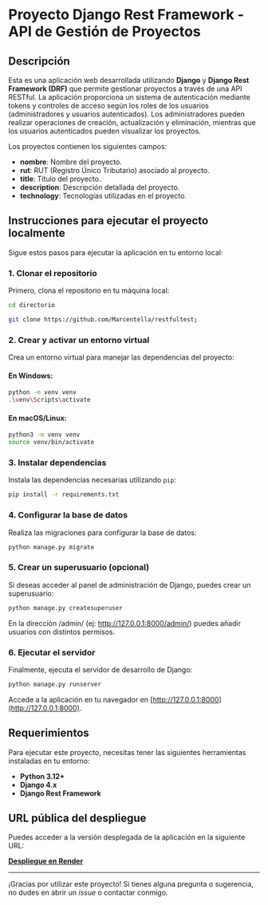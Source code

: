 # Proyecto Django Rest Framework - API de Gestión de Proyectos

## Descripción

Esta es una aplicación web desarrollada utilizando **Django** y **Django Rest Framework (DRF)** que permite gestionar proyectos a través de una API RESTful. La aplicación proporciona un sistema de autenticación mediante tokens y controles de acceso según los roles de los usuarios (administradores y usuarios autenticados). Los administradores pueden realizar operaciones de creación, actualización y eliminación, mientras que los usuarios autenticados pueden visualizar los proyectos.

Los proyectos contienen los siguientes campos:

- **nombre**: Nombre del proyecto.
- **rut**: RUT (Registro Único Tributario) asociado al proyecto.
- **title**: Título del proyecto.
- **description**: Descripción detallada del proyecto.
- **technology**: Tecnologías utilizadas en el proyecto.

## Instrucciones para ejecutar el proyecto localmente

Sigue estos pasos para ejecutar la aplicación en tu entorno local:

### 1. Clonar el repositorio

Primero, clona el repositorio en tu máquina local:
```bash
cd directorio
```
```bash
git clone https://github.com/Marcentella/restfultest;
```

### 2. Crear y activar un entorno virtual

Crea un entorno virtual para manejar las dependencias del proyecto:

#### En Windows:

```bash
python -m venv venv
.\venv\Scripts\activate
```

#### En macOS/Linux:

```bash
python3 -m venv venv
source venv/bin/activate
```

### 3. Instalar dependencias

Instala las dependencias necesarias utilizando `pip`:

```bash
pip install -r requirements.txt
```

### 4. Configurar la base de datos

Realiza las migraciones para configurar la base de datos:

```bash
python manage.py migrate
```

### 5. Crear un superusuario (opcional)

Si deseas acceder al panel de administración de Django, puedes crear un superusuario:

```bash
python manage.py createsuperuser
```

En la dirección /admin/ (ej: http://127.0.0.1:8000/admin/) puedes añadir usuarios con distintos permisos.

### 6. Ejecutar el servidor

Finalmente, ejecuta el servidor de desarrollo de Django:

```bash
python manage.py runserver
```

Accede a la aplicación en tu navegador en [http://127.0.0.1:8000](http://127.0.0.1:8000).

## Requerimientos

Para ejecutar este proyecto, necesitas tener las siguientes herramientas instaladas en tu entorno:

- **Python 3.12+**
- **Django 4.x**
- **Django Rest Framework**

## URL pública del despliegue

Puedes acceder a la versión desplegada de la aplicación en la siguiente URL:

[**Despliegue en Render**](https://restfultest-z35s.onrender.com)

---

¡Gracias por utilizar este proyecto! Si tienes alguna pregunta o sugerencia, no dudes en abrir un *issue* o contactar conmigo.
